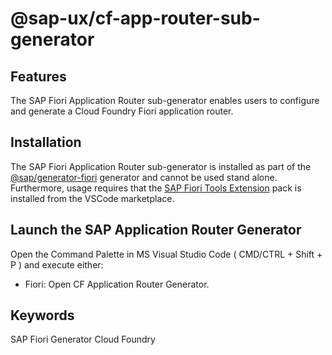 # @sap-ux/cf-app-router-sub-generator

## Features

The SAP Fiori Application Router sub-generator enables users to configure and generate a Cloud Foundry Fiori application router.

## Installation

The SAP Fiori Application Router sub-generator is installed as part of the [@sap/generator-fiori](https://www.npmjs.com/package/@sap/generator-fiori) generator and cannot be used stand alone. Furthermore, usage requires that the [SAP Fiori Tools Extension](https://marketplace.visualstudio.com/items?itemName=SAPSE.sap-ux-fiori-tools-extension-pack) pack is installed from the VSCode marketplace.

## Launch the SAP Application Router Generator

Open the Command Palette in MS Visual Studio Code ( CMD/CTRL + Shift + P ) and execute either: 
- Fiori: Open CF Application Router Generator.

## Keywords
SAP Fiori Generator
Cloud Foundry